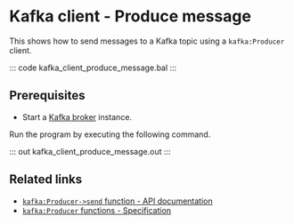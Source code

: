 # Kafka client - Produce message

This shows how to send messages to a Kafka topic using a `kafka:Producer` client.

::: code kafka_client_produce_message.bal :::

## Prerequisites
- Start a [Kafka broker](https://kafka.apache.org/quickstart) instance.

Run the program by executing the following command.

::: out kafka_client_produce_message.out :::

## Related links
- [`kafka:Producer->send` function - API documentation](https://lib.ballerina.io/ballerinax/kafka/3.4.0/clients/Producer#send)
- [`kafka:Producer` functions - Specification](https://github.com/ballerina-platform/module-ballerinax-kafka/blob/master/docs/spec/spec.md#33-functions)
